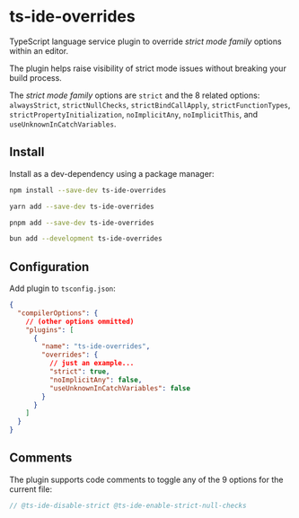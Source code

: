 # ts-ide-overrides

TypeScript language service plugin to override _strict mode family_ options within an editor.

The plugin helps raise visibility of strict mode issues without breaking your build process.

The _strict mode family_ options are `strict` and the 8 related options: `alwaysStrict`, `strictNullChecks`, `strictBindCallApply`, `strictFunctionTypes`, `strictPropertyInitialization`, `noImplicitAny`, `noImplicitThis`, and `useUnknownInCatchVariables`.

## Install

Install as a dev-dependency using a package manager:

```bash
npm install --save-dev ts-ide-overrides
```

```bash
yarn add --save-dev ts-ide-overrides
```

```bash
pnpm add --save-dev ts-ide-overrides
```

```bash
bun add --development ts-ide-overrides
```

## Configuration

Add plugin to `tsconfig.json`:

```json
{
  "compilerOptions": {
    // (other options ommitted)
    "plugins": [
      {
        "name": "ts-ide-overrides",
        "overrides": {
          // just an example...
          "strict": true,
          "noImplicitAny": false,
          "useUnknownInCatchVariables": false
        }
      }
    ]
  }
}
```

## Comments

The plugin supports code comments to toggle any of the 9 options for the current file:

```ts
// @ts-ide-disable-strict @ts-ide-enable-strict-null-checks
```
